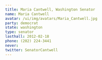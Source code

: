 ```yaml
---
title: Maria Cantwell, Washington Senator
name: Maria Cantwell
avatar: /ui/img/avatars/Maria_Cantwell.jpg
party: democrat
state: washington
type: senator
lasthall: 2012-02-18
phone: (202) 224-3441
never: 
twitter: SenatorCantwell
---
```


